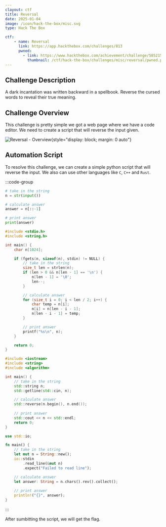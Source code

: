 ```yaml
---
clayout: ctf
title: Reversal
date: 2025-01-04
image: /icon/hack-the-box/misc.svg
type: Hack The Box

ctf:
    - name: Reversal
      link: https://app.hackthebox.com/challenges/813
      pwned:
        - link: https://www.hackthebox.com/achievement/challenge/585215/813
          thumbnail: /ctf/hack-the-box/challenges/misc/reversal/pwned.png
---
```


## Challenge Description

A dark incantation was written backward in a spellbook. Reverse the cursed words to reveal their true meaning.

## Challenge Overview

This challenge is pretty simple we got a web page where we have a code editor. We need to create a script that will
reverse the input given.

![Reversal - Overview](/ctf/hack-the-box/challenges/misc/reversal/overview.png){style="display: block; margin: 0 auto"}

## Automation Script

To resolve this challenge, we can create a simple python script that will reverse the input. We also can use other
languages like `C`, `C++` and `Rust`.

:::code-group

```python
# take in the string
n = str(input())

# calculate answer
answer = n[::-1]

# print answer
print(answer)
```

```c
#include <stdio.h>
#include <string.h>

int main() {
    char n[1024];

    if (fgets(n, sizeof(n), stdin) != NULL) {
        // take in the string
        size_t len = strlen(n);
        if (len > 0 && n[len - 1] == '\n') {
            n[len - 1] = '\0';
            len--;
        }

        // calculate answer
        for (size_t i = 0; i < len / 2; i++) {
            char temp = n[i];
            n[i] = n[len - i - 1];
            n[len - i - 1] = temp;
        }

        // print answer
        printf("%s\n", n);
    }

    return 0;
}

```

```cpp
#include <iostream>
#include <string>
#include <algorithm>

int main() {
    // take in the string
    std::string n;
    std::getline(std::cin, n);

    // calculate answer
    std::reverse(n.begin(), n.end());
    
    // print answer
    std::cout << n << std::endl;
    return 0;
}
```

```rust
use std::io;

fn main() {
    // take in the string
    let mut n = String::new();
    io::stdin
        .read_line(&mut n)
        .expect("Failed to read line");

    // calculate answer
    let answer: String = n.chars().rev().collect();
    
    // print answer
    println!("{}", answer);
}
```

:::

After sumbitting the script, we will get the flag.
